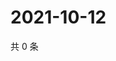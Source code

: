 # 2021-10-12

共 0 条

<!-- BEGIN -->
<!-- 最后更新时间 Tue Oct 12 2021 22:14:04 GMT+0800 (China Standard Time) -->

<!-- END -->
